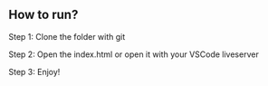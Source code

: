 ## How to run?

Step 1: Clone the folder with git

Step 2: Open the index.html or open it with your VSCode liveserver

Step 3: Enjoy!
